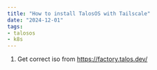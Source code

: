 ```yaml
---
title: "How to install TalosOS with Tailscale"
date: "2024-12-01"
tags:
- talosos
- k8s
---
```


1. Get correct iso from https://factory.talos.dev/


